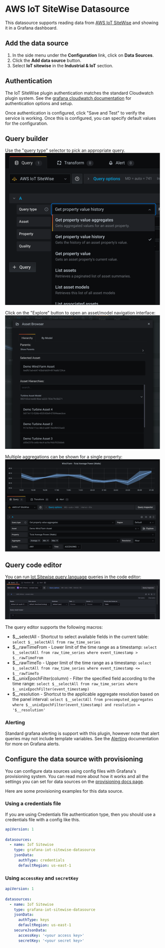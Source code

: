 # AWS IoT SiteWise Datasource

This datasource supports reading data from [AWS IoT SiteWise](https://aws.amazon.com/iot-sitewise/) and showing it in a Grafana dashboard.

## Add the data source

1. In the side menu under the **Configuration** link, click on **Data Sources**.
1. Click the **Add data source** button.
1. Select **IoT sitewise** in the **Industrial & IoT** section.

## Authentication

The IoT SiteWise plugin authentication matches the standard Cloudwatch plugin system. See the [grafana cloudwatch documentation](https://grafana.com/docs/grafana/latest/datasources/cloudwatch/#authentication) for authentication options and setup.

Once authentication is configured, click "Save and Test" to verify the service is working. Once this is configured, you can specify default values for the configuration.

## Query builder

Use the "query type" selector to pick an appropriate query.
![query-editor](https://raw.githubusercontent.com/grafana/iot-sitewise-datasource/main/docs/editor.png)

Click on the "Explore" button to open an asset/model navigation interface:
![query-editor](https://raw.githubusercontent.com/grafana/iot-sitewise-datasource/main/docs/explorer.png)

Multiple aggregations can be shown for a single property:
![query-editor](https://raw.githubusercontent.com/grafana/iot-sitewise-datasource/main/docs/editor2.png)

## Query code editor

You can run [Iot Sitewise query language](https://docs.aws.amazon.com/iot-sitewise/latest/userguide/sql.html) queries in the code editor:
![raw-query-editor](../docs/editor-switch.png)

The query editor supports the following macros:

* $__selectAll - Shortcut to select available fields in the current table: `select $__selectAll from raw_time_series`
* $__rawTimeFrom - Lower limit of the time range as a timestamp: `select $__selectAll from raw_time_series where event_timestamp > $__rawTimeFrom`
* $__rawTimeTo - Upper limit of the time range as a timestamp: `select $__selectAll from raw_time_series where event_timestamp <= $__rawTimeTo`
* $__unixEpochFilter(column) - Filter the specified field according to the time range: `select $__selectAll from raw_time_series where $__unixEpochFilter(event_timestamp)`
* $__resolution - Shortcut to the applicable aggregate resolution based on the panel interval: `select $__selectAll from precomputed_aggregates where $__unixEpochFilter(event_timestamp) and resolution = '$__resolution'`

### Alerting

Standard grafana alerting is support with this plugin, however note that alert queries may not include template variables.
See the [Alerting](https://grafana.com/docs/grafana/latest/alerting/alerts-overview/) documentation for more on Grafana alerts.

## Configure the data source with provisioning

You can configure data sources using config files with Grafana's provisioning system. You can read more about how it works and all the settings you can set for data sources on the [provisioning docs page](https://grafana.com/docs/grafana/latest/administration/provisioning/).

Here are some provisioning examples for this data source.

### Using a credentials file

If you are using Credentials file authentication type, then you should use a credentials file with a config like this.

```yaml
apiVersion: 1

datasources:
  - name: IoT Sitewise
    type: grafana-iot-sitewise-datasource
    jsonData:
      authType: credentials
      defaultRegion: us-east-1
```

### Using `accessKey` and `secretKey`

```yaml
apiVersion: 1

datasources:
  - name: IoT Sitewise
    type: grafana-iot-sitewise-datasource
    jsonData:
      authType: keys
      defaultRegion: us-east-1
    secureJsonData:
      accessKey: '<your access key>'
      secretKey: '<your secret key>'
```

